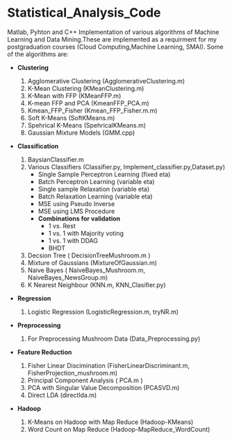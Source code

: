 # Statistical_Analysis_Code

Matlab, Pyhton and C++ Implementation of various algorithms of Machine Learning and Data Mining.These are implemented as a requirment for my postgraduation courses (Cloud Computing,Machine Learning, SMAI). Some of the algorithms are:

- **Clustering**
  1. Agglomerative Clustering (AgglomerativeClustering.m)
  2. K-Mean Clustering (KMeanClustering.m)
  3. K-Mean with FFP (KMeanFFP.m)
  4. K-mean FFP and PCA (KmeanFFP_PCA.m)
  5. Kmean_FFP_Fisher (Kmean_FFP_Fisher.m.m)
  6. Soft K-Means (SoftKMeans.m)
  7. Spehrical K-Means (SpehricalKMeans.m)
  8. Gaussian Mixture Models (GMM.cpp)
  
- **Classification**
  1. BaysianClassifier.m
  2. Various Classifiers (Classifier.py, Implement_classifier.py,Dataset.py)
      - Single Sample Perceptron Learning (fixed eta)
      - Batch Perceptron Learning (variable eta)
      - Single sample Relaxation (variable eta)
      - Batch Relaxation Learning (variable eta)
      - MSE using Pseudo Inverse
      - MSE using LMS Procedure
      - **Combinations for validation**
        - 1 vs. Rest
        - 1 vs. 1 with Majority voting
        - 1 vs. 1 with DDAG
        - BHDT  
  3. Decsion Tree ( DecisionTreeMushroom.m )
  4. Mixture of Gaussians (MixtureOfGaussian.m)
  5. Naive Bayes ( NaiveBayes_Mushroom.m, NaiveBayes_NewsGroup.m)
  6. K Nearest Neighbour (KNN.m, KNN_Clasifier.py)
  
- **Regression**
  1. Logistic Regression (LogisticRegression.m, tryNR.m)

- **Preprocessing**
  1. For Preprocessing Mushroom Data (Data_Preprocessing.py)

- **Feature Reduction**
  1. Fisher Linear Discimination (FisherLinearDiscriminant.m, FisherProjection_mushroom.m)
  3. Principal Component Analysis ( PCA.m )
  4. PCA with Singular Value Decomposition (PCASVD.m)
  5. Direct LDA (directlda.m)

- **Hadoop**
  1. K-Means on Hadoop with Map Reduce (Hadoop-KMeans)
  2. Word Count on Map Reduce (Hadoop-MapReduce_WordCount)
